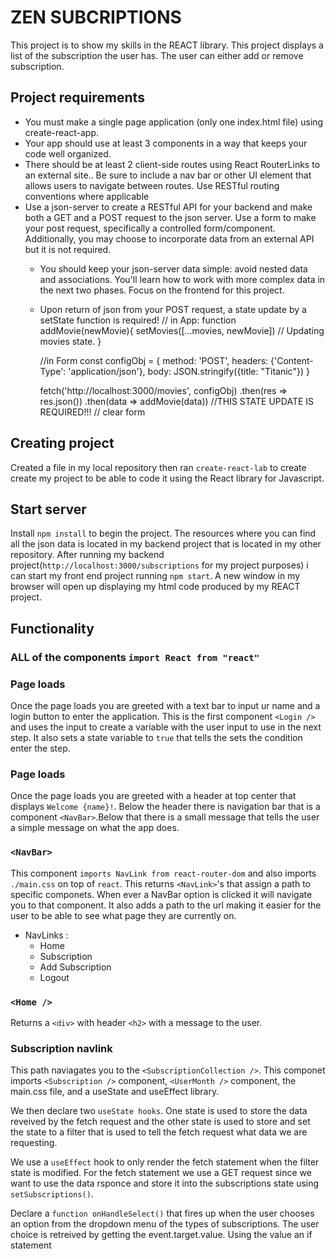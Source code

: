 # ZEN SUBCRIPTIONS

This project is to show my skills in the REACT library. This project displays a list of the subscription the user has. The user can either add or remove subscription.

## Project requirements
- You must make a single page application (only one index.html file) using create-react-app.
- Your app should use at least 3 components in a way that keeps your code well organized.
- There should be at least 2 client-side routes using React RouterLinks to an external site.. Be sure to include a nav bar or other UI element that allows users to navigate between routes. Use RESTful routing conventions where applicable
- Use a json-server to create a RESTful API for your backend and make both a GET and a POST request to the json server. Use a form to make your post request, specifically a controlled form/component. Additionally, you may choose to incorporate data from an external API but it is not required.
    - You should keep your json-server data simple: avoid nested data and associations. You'll learn how to work with more complex data in the next two phases. Focus on the frontend for this project. 
    - Upon return of json from your POST request, a state update by a setState function is required!
        // in App:
        function addMovie(newMovie){
            setMovies([...movies, newMovie]) // Updating movies state.
        }

        //in Form
        const configObj = {
        method: 'POST',
        headers: {'Content-Type': 'application/json'},
        body: JSON.stringify({title: "Titanic"})
        }

        fetch('http://localhost:3000/movies', configObj)
        .then(res => res.json())
        .then(data => addMovie(data)) //THIS STATE UPDATE IS REQUIRED!!!
        // clear form

## Creating project 
Created a file in my local repository then ran `create-react-lab` to create create my project to be able to code it using the React library for Javascript.

## Start server
Install `npm install` to begin the project. The resources where you can find all the json data is located in my backend project that is located in my other repository. 
After running my backend project(`http://localhost:3000/subscriptions` for my project purposes) i can start my front end project running `npm start`. A new window in my browser will open up displaying my html code produced by my REACT project.

## Functionality
### ALL of the components `import React from "react"` 


### Page loads
Once the page loads you are greeted with a text bar to input ur name and a login button to enter the application. This is the first component `<Login />` and uses the input to create a variable with the user input to use in the next step. It also sets a state variable to `true` that tells the sets the condition enter the step.


### Page loads 
Once the page loads you are greeted with a header at top center that displays `Welcome {name}!`. Below the header there is navigation bar that is a component `<NavBar>`.Below that there is a small message that tells the user a simple message on what the app does. 

### `<NavBar>`
This component `imports NavLink from react-router-dom` and also imports `./main.css` on top of `react`. 
This returns `<NavLink>`'s that assign a path to specific componets. When ever a NavBar option is clicked it will navigate you to that component. It also adds a path to the url making it easier for the user to be able to see what page they are currently on. 
- NavLinks :
    - Home
    - Subscription
    - Add Subscription
    - Logout


### `<Home />`
Returns a `<div>` with header `<h2>` with a message to the user.

### Subscription navlink
This path naviagates you to the `<SubscriptionCollection />`. This componet imports `<Subscription />` component, `<UserMonth />` component, the main.css file, and a useState and useEffect library. 


We then declare two `useState hooks`. One state is used to store the data reveived by the fetch request and the other state is used to store and set the state to a filter that is used to tell the fetch request what data we are requesting.

We use a `useEffect` hook to only render the fetch statement when the filter state is modified. For the fetch statement we use a GET request since we want to use the data rsponce and store it into the subscriptions state using `setSubscriptions()`. 

Declare a `function onHandleSelect()` that fires up when the user chooses an option from the dropdown menu of the types of subscriptions. The user choice is retreived by getting the event.target.value. Using the value an if statement  



